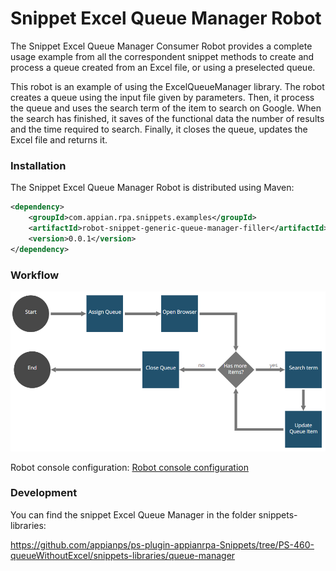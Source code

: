 # Snippet Excel Queue Manager Robot

The Snippet Excel Queue Manager Consumer Robot provides a complete usage example from all the correspondent snippet methods to create and process a queue created from an Excel file, or using a preselected queue.

This robot is an example of using the ExcelQueueManager library. The robot creates a queue using the input file given by parameters. Then, it process the queue and uses the search term of the item to search on Google. When the search has finished, it saves of the functional data the number of results and the time required to search. Finally, it closes the queue, updates the Excel file and returns it.

### Installation

The Snippet Excel Queue Manager Robot is distributed using Maven:
```xml
<dependency>
	<groupId>com.appian.rpa.snippets.examples</groupId>
	<artifactId>robot-snippet-generic-queue-manager-filler</artifactId>
	<version>0.0.1</version>
</dependency>
```

### Workflow

![Robot workflow](./console/workflow.png)

Robot console configuration:
[Robot console configuration](./console/robot-snippet-excel-queue-manager-configuration.zip)

### Development
You can find the snippet Excel Queue Manager in the folder snippets-libraries:

https://github.com/appianps/ps-plugin-appianrpa-Snippets/tree/PS-460-queueWithoutExcel/snippets-libraries/queue-manager